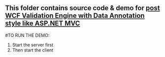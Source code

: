 ## This folder contains source code & demo for [post WCF Validation Engine with Data Annotation style like ASP.NET MVC](http://thoai-nguyen.blogspot.com.au/2011/11/wcf-validation-with-data-annotation.html)


#TO RUN THE DEMO:
1. Start the server first
2. Then start the client